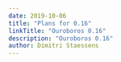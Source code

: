 ```yaml
---
date: 2019-10-06
title: "Plans for 0.16"
linkTitle: "Ouroboros 0.16"
description: "Ouroboros 0.16"
author: Dimitri Staessens
---
```

